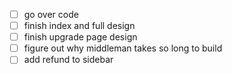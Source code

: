 - [ ] go over code
- [ ] finish index and full design
- [ ] finish upgrade page design
- [ ] figure out why middleman takes so long to build
- [ ] add refund to sidebar
